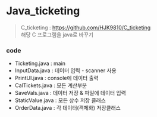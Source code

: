 # Java_ticketing  
> C_ticketing : https://github.com/HJK9810/C_ticketing  
> 해당 C 프로그램을 java로 바꾸기
  

### code
* Ticketing.java : main  
* InputData.java : 데이터 입력 - scanner 사용  
* PrintUI.java : console에 데이터 출력  
* CalTickets.java : 모든 계산부분  
* SaveVals.java : 데이터 저장 & 파일에 데이터 입력  
* StaticValue.java : 모든 상수 저장 클래스  
* OrderData.java : 각 데이터(객체화) 저장클래스  
